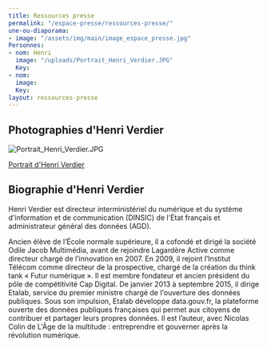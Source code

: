 ```yaml
---
title: Ressources presse
permalink: "/espace-presse/ressources-presse/"
une-ou-diaporama:
- image: "/assets/img/main/image_espace_presse.jpg"
Personnes:
- nom: Henri
  image: "/uploads/Portrait_Henri_Verdier.JPG"
  Key: 
- nom: 
  image: 
  Key: 
layout: ressources-presse
---
```

## Photographies d'Henri Verdier

![Portrait_Henri_Verdier.JPG](/uploads/Portrait_Henri_Verdier.JPG)

[Portrait d'Henri Verdier](/uploads/Portrait_Henri_Verdier.JPG)

## Biographie d'Henri Verdier

Henri Verdier est directeur interministériel du numérique et du système d'information et de communication (DINSIC) de l'État français et administrateur général des données (AGD).

Ancien élève de l’École normale supérieure, il a cofondé et dirigé la société Odile Jacob Multimédia, avant de rejoindre Lagardère Active comme directeur chargé de l’innovation en 2007. En 2009, il rejoint l’Institut Télécom comme directeur de la prospective, chargé de la création du think tank « Futur numérique ». Il est membre fondateur et ancien président du pôle de compétitivité Cap Digital. De janvier 2013 à septembre 2015, il dirige Etalab, service du premier ministre chargé de l'ouverture des données publiques. Sous son impulsion, Etalab développe data.gouv.fr, la plateforme ouverte des données publiques françaises qui permet aux citoyens de contribuer et partager leurs propres données. Il est l’auteur, avec Nicolas Colin de L'Âge de la multitude : entreprendre et gouverner après la révolution numérique.
